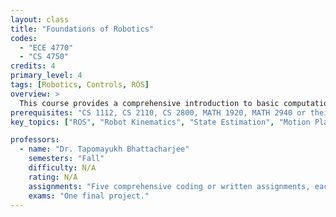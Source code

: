 ```yaml
---
layout: class
title: "Foundations of Robotics"
codes:
  - "ECE 4770"
  - "CS 4750"
credits: 4
primary_level: 4
tags: [Robotics, Controls, ROS]
overview: >
  This course provides a comprehensive introduction to basic computational concepts used broadly in robotics. Students wil learn how different sub-fields of robotics such as kinematics, state-estimation, motion planning, and controls come together to develop intelligent behaviors in physical robotic systems using common robotics applications.
prerequisites: "CS 1112, CS 2110, CS 2800, MATH 1920, MATH 2940 or their equivalents."
key_topics: ["ROS", "Robot Kinematics", "State Estimation", "Motion Planning", "Controls"]

professors:
  - name: "Dr. Tapomayukh Bhattacharjee"
    semesters: "Fall"
    difficulty: N/A
    rating: N/A
    assignments: "Five comprehensive coding or written assignments, each worth 10-20% (depending on the content)."
    exams: "One final project."
---
```

